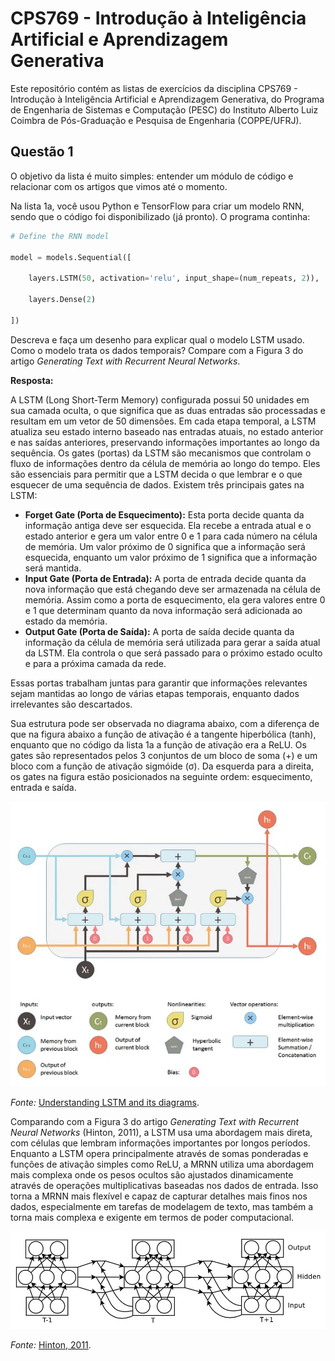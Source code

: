 # CPS769 - Introdução à Inteligência Artificial e Aprendizagem Generativa

Este repositório contém as listas de exercícios da disciplina CPS769 - Introdução à Inteligência Artificial e Aprendizagem Generativa, do Programa de Engenharia de Sistemas e Computação (PESC) do Instituto Alberto Luiz Coimbra de Pós-Graduação e Pesquisa de Engenharia (COPPE/UFRJ).

## Questão 1

O objetivo da lista é muito simples: entender um módulo de código e relacionar com os artigos que vimos até o momento.

Na lista 1a, você usou Python e TensorFlow para criar um modelo RNN, sendo que o código foi disponibilizado (já pronto). O programa continha:

```python
# Define the RNN model

model = models.Sequential([

    layers.LSTM(50, activation='relu', input_shape=(num_repeats, 2)),

    layers.Dense(2)

])
```

Descreva e faça um desenho para explicar qual o modelo LSTM usado. Como o modelo trata os dados temporais? Compare com a Figura 3 do artigo _Generating Text with Recurrent Neural Networks_.

**Resposta:**

A LSTM (Long Short-Term Memory) configurada possui 50 unidades em sua camada oculta, o que significa que as duas entradas são processadas e resultam em um vetor de 50 dimensões. Em cada etapa temporal, a LSTM atualiza seu estado interno baseado nas entradas atuais, no estado anterior e nas saídas anteriores, preservando informações importantes ao longo da sequência. Os gates (portas) da LSTM são mecanismos que controlam o fluxo de informações dentro da célula de memória ao longo do tempo. Eles são essenciais para permitir que a LSTM decida o que lembrar e o que esquecer de uma sequência de dados. Existem três principais gates na LSTM:

- **Forget Gate (Porta de Esquecimento):** Esta porta decide quanta da informação antiga deve ser esquecida. Ela recebe a entrada atual e o estado anterior e gera um valor entre 0 e 1 para cada número na célula de memória. Um valor próximo de 0 significa que a informação será esquecida, enquanto um valor próximo de 1 significa que a informação será mantida.
- **Input Gate (Porta de Entrada):** A porta de entrada decide quanta da nova informação que está chegando deve ser armazenada na célula de memória. Assim como a porta de esquecimento, ela gera valores entre 0 e 1 que determinam quanto da nova informação será adicionada ao estado da memória.
- **Output Gate (Porta de Saída):** A porta de saída decide quanta da informação da célula de memória será utilizada para gerar a saída atual da LSTM. Ela controla o que será passado para o próximo estado oculto e para a próxima camada da rede.

Essas portas trabalham juntas para garantir que informações relevantes sejam mantidas ao longo de várias etapas temporais, enquanto dados irrelevantes são descartados.

Sua estrutura pode ser observada no diagrama abaixo, com a diferença de que na figura abaixo a função de ativação é a tangente hiperbólica (tanh), enquanto que no código da lista 1a a função de ativação era a ReLU. Os gates são representados pelos 3 conjuntos de um bloco de soma (+) e um bloco com a função de ativação sigmóide (σ). Da esquerda para a direita, os gates na figura estão posicionados na seguinte ordem: esquecimento, entrada e saída.

![Diagrama do modelo LSTM](fig/LSTM.jpg)

_Fonte:_ [Understanding LSTM and its diagrams](https://blog.mlreview.com/understanding-lstm-and-its-diagrams-37e2f46f1714).

Comparando com a Figura 3 do artigo _Generating Text with Recurrent Neural Networks_ (Hinton, 2011), a LSTM usa uma abordagem mais direta, com células que lembram informações importantes por longos períodos. Enquanto a LSTM opera principalmente através de somas ponderadas e funções de ativação simples como ReLU, a MRNN utiliza uma abordagem mais complexa onde os pesos ocultos são ajustados dinamicamente através de operações multiplicativas baseadas nos dados de entrada. Isso torna a MRNN mais flexível e capaz de capturar detalhes mais finos nos dados, especialmente em tarefas de modelagem de texto, mas também a torna mais complexa e exigente em termos de poder computacional.

![Figura 3 do artigo Generating Text with Recurrent Neural Networks](fig/fig3_hinton2011.jpg)

_Fonte:_ [Hinton, 2011](https://www.researchgate.net/publication/221345823_Generating_Text_with_Recurrent_Neural_Networks).
